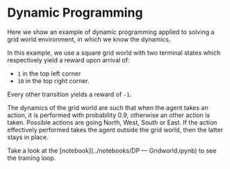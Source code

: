 # Dynamic Programming

Here we show an example of dynamic programming applied to solving a grid world environment, in which we know the dynamics.

In this example, we use a square grid world with two terminal states which respectively yield a reward upon arrival of:

* `1` in the top left corner
* `10` in the top right corner.

Every other transition yields a reward of `-1`.

The dynamics of the grid world are such that when the agent takes an action, it is performed with probability 0.9, otherwise an other action is taken. Possible actions are going North, West, South or East. If the action effectively performed takes the agent outside the grid world, then the latter stays in place.

Take a look at the [notebook](../notebooks/DP — Gridworld.ipynb) to see the training loop.
